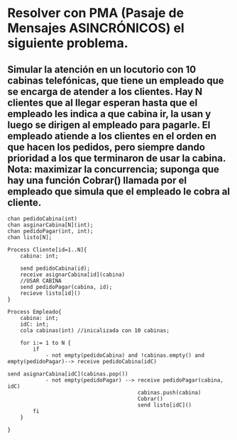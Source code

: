 # Resolver con PMA (Pasaje de Mensajes ASINCRÓNICOS) el siguiente problema. 
## Simular la atención en un locutorio con 10 cabinas telefónicas, que tiene un empleado que se encarga de atender a los clientes. Hay N clientes que al llegar esperan hasta que el empleado les indica a que cabina ir, la usan y luego se dirigen al empleado para pagarle. El empleado atiende a los clientes en el orden en que hacen los pedidos, pero siempre dando prioridad a los que terminaron de usar la cabina. Nota: maximizar la concurrencia; suponga que hay una función Cobrar() llamada por el empleado que simula que el empleado le cobra al cliente.

```
chan pedidoCabina(int)
chan asginarCabina[N](int);
chan pedidoPagar(int, int);
chan listo[N];

Process Cliente[id=1..N]{
    cabina: int;

    send pedidoCabina(id);
    receive asignarCabina[id](cabina)
    //USAR CABINA
    send pedidoPagar(cabina, id);
    recieve listo[id]()
}

Process Empleado{
    cabina: int;
    idC: int;
    cola cabinas(int) //inicalizada con 10 cabinas;

    for i:= 1 to N {
        if 
            - not empty(pedidoCabina) and !cabinas.empty() and empty(pedidoPagar)--> receive pedidoCabina(idC)
                                                                                    send asignarCabina[idC](cabinas.pop())
            - not empty(pedidoPagar) --> receive pedidoPagar(cabina, idC)
                                         cabinas.push(cabina)
                                         Cobrar()
                                         send listo[idC]()
        fi
    }

}
```